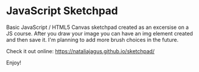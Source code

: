 # JavaScript Sketchpad

Basic JavaScript / HTML5 Canvas sketchpad created as an excersise on a JS course. 
After you draw your image you can have an img element created and then save it.
I'm planning to add more brush choices in the future. 

Check it out online: https://nataliajagus.github.io/sketchpad/

Enjoy!
